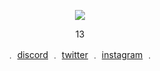 <p align="center">  
<img src="https://tenor.com/uDegRZVrB49.gif">
</p>
 <p align="center">
    13
<p align="center"> 
    ﹒
    <a href="https://discordapp.com/users/786105517004292126/">discord</a>
    ﹒
    <a href="https://twitter.com/depr9ved">twitter</a>
    ﹒
    <a href="https://www.instagram.com/rawwrldd/">instagram</a>
    ﹒
  </p>
  <p align="center">  
</p>
